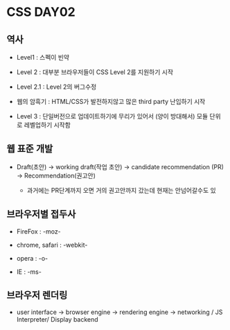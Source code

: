# CSS DAY02

## 역사

- Level1 : 스펙이 빈약

- Level 2 : 대부분 브라우저들이 CSS Level 2를 지원하기 시작

- Level 2.1 : Level 2의 버그수정

- 웹의 암흑기 : HTML/CSS가 발전하지않고 많은 third party 난입하기 시작

- Level 3 : 단일버전으로 업데이트하기에 무리가 있어서 (양이 방대해서) 모듈 단위로 레벨업하기 시작함

## 웹 표준 개발

- Draft(초안) -> working draft(작업 초안) -> candidate recommendation (PR) -> Recommendation(권고안)

	- 과거에는 PR단계까지 오면 거의 권고안까지 갔는데 현재는 안넘어갈수도 있

## 브라우저별 접두사

- FireFox : -moz-

- chrome, safari : -webkit-

- opera : -o-

- IE : -ms-

## 브라우저 렌더링 

- user interface -> browser engine -> rendering engine -> networking / JS Interpreter/ Display backend
